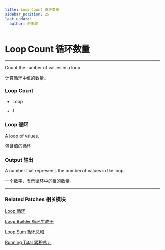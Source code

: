 ```yaml
---
title: Loop Count 循环数量
sidebar_position: 25
last_update:
  author: 蒯美政
---
```


# Loop Count 循环数量

---

Count the number of values in a loop.

计算循环中值的数量。

<div className="patch-container">
    <div className="patch loop">
        <h3>Loop Count</h3>
        <ul className="inputs">
            <li>Loop<span></span></li>
        </ul>
        <ul className="outputs">
            <li><span>1</span></li>
        </ul>
    </div>
</div>

### Loop 循环

A loop of values.

包含值的循环

### Output 输出

A number that represents the number of values in the loop.

一个数字，表示循环中的值的数量。

---

### Related Patches 相关模块

[Loop 循环](./Loop.md)

[Loop Builder 循环生成器](./Loop%20Builder.md)

[Loop Sum 循环总和](./Loop%20Sum.md)

[Running Total 累积总计](./Running%20Total.md)
